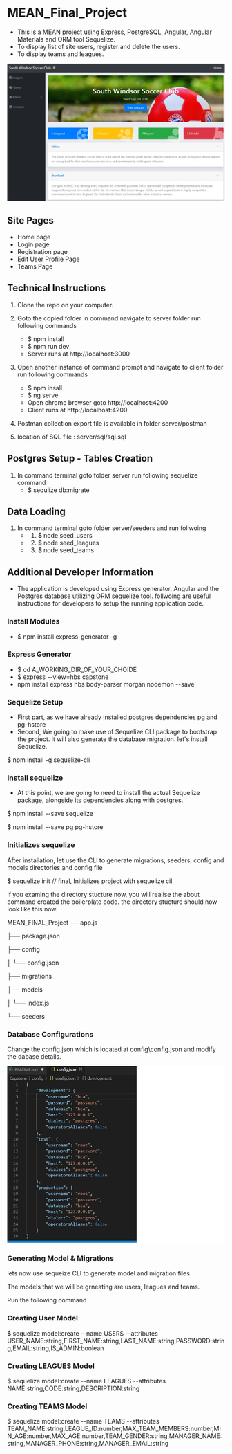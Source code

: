 # MEAN_Final_Project
- This is a MEAN project using Express, PostgreSQL, Angular, Angular Materials and ORM tool Sequelize.
- To display list of site users, register and delete the users.
- To display teams and leagues.

![SoccerClub](client/src/assets/images/soccerclub.jpg "SoccerClub")

## Site Pages
- Home page
- Login page
- Registration page
- Edit User Profile Page
- Teams Page 

## Technical Instructions
1. Clone the repo on your computer.
2. Goto the copied folder in command navigate to server folder run following commands
    -  $ npm install 
    -  $ npm run dev    
    -  Server runs at http://localhost:3000

3. Open another instance of command prompt and navigate to client folder run following commands
    - $ npm insall
    - $ ng serve
    - Open chrome browser goto http://localhost:4200    
    - Client runs at http://localhost:4200

4. Postman collection export file is available in folder server/postman

5. location of SQL file : server/sql/sql.sql

## Postgres Setup - Tables Creation
1. In command terminal goto folder server run following sequelize command
    - $ sequlize db:migrate

## Data Loading
1.  In command terminal goto folder server/seeders and run follwoing 
    - 1. $ node seed_users
    - 2. $ node seed_leagues
    - 3. $ node seed_teams



## Additional Developer Information
- The application is developed using Express generator, Angular and the Postgres database utilizing ORM sequelize tool. follwoing are useful instructions for developers to setup the running application code.

### Install Modules
+ $ npm install express-generator -g

### Express Generator 
+ $ cd A_WORKING_DIR_OF_YOUR_CHOIDE
+ $ express --view=hbs capstone
+ npm install express hbs body-parser morgan nodemon --save

### Sequelize Setup
+ First part, as we have already installed postgres dependencies pg and pg-hstore
+ Second, We going to make use of Sequelize CLI package to bootstrap the project. it will also generate the database migration. let's install Sequelize.

$ npm install -g sequelize-cli

### Install sequelize

+ At this point, we are going to need to install the actual Sequelize package, alongside its dependencies along with postgres.

$ npm install --save sequelize

$ npm install --save pg pg-hstore 

### Initializes sequelize

After installation, let use the CLI to generate migrations, seeders, config and models directories and config file

$ sequelize init // final, Initializes project with sequelize cil

if you examing the directory stucture now, you will realise the about command created the boilerplate code. the directory stucture should now look like this now.

MEAN_FINAL_Project
── app.js

├── package.json

├── config

│   └── config.json

├── migrations

├── models

│   └── index.js

└── seeders


### Database Configurations

Change the config.json which is located at config\config.json and modify the dabase details.

![Database config](client/src/assets/images/config.jpg "Database config")

### Generating Model & Migrations

lets now use sequeize CLI to generate model and migration files

The models that we will be grneating are users, leagues and teams.

Run the following command 


### Creating User Model
$ sequelize model:create --name USERS --attributes USER_NAME:string,FIRST_NAME:string,LAST_NAME:string,PASSWORD:string,EMAIL:string,IS_ADMIN:boolean

### Creating LEAGUES Model
$ sequelize model:create --name LEAGUES --attributes NAME:string,CODE:string,DESCRIPTION:string

### Creating TEAMS Model
$ sequelize model:create --name TEAMS --attributes TEAM_NAME:string,LEAGUE_ID:number,MAX_TEAM_MEMBERS:number,MIN_AGE:number,MAX_AGE:number,TEAM_GENDER:string,MANAGER_NAME:string,MANAGER_PHONE:string,MANAGER_EMAIL:string